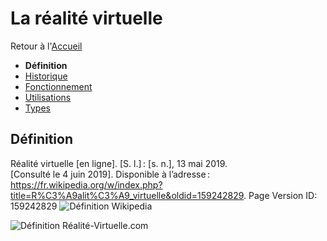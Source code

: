 # La réalité virtuelle

Retour à l'[Accueil](Accueil.md)
- **Définition**
- [Historique](Historique.md)
- [Fonctionnement](Fonctionnement.md)
- [Utilisations](Utilisations.md)
- [Types](Types.md)

## Définition

Réalité virtuelle [en ligne]. [S. l.] : [s. n.], 13 mai 2019. [Consulté le 4 juin 2019]. Disponible à l’adresse : https://fr.wikipedia.org/w/index.php?title=R%C3%A9alit%C3%A9_virtuelle&oldid=159242829. Page Version ID: 159242829
![Définition Wikipedia](https://user-images.githubusercontent.com/50197262/59037365-62b19d00-8871-11e9-82e1-843c0156a11a.PNG)


![Définition Réalité-Virtuelle.com](<img width="803" alt="Doc 2" src="https://user-images.githubusercontent.com/50197262/59144924-1a16f280-89dd-11e9-8325-1345ed527b03.PNG">)
